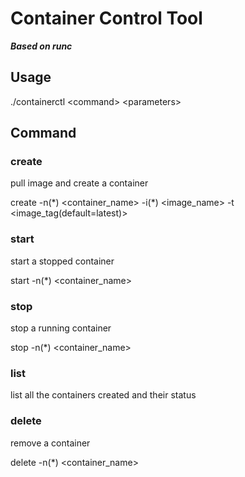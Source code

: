 # Container Control Tool
***Based on runc***
## Usage
./containerctl \<command> \<parameters>
## Command
### create 
pull image and create a container

create
-n(\*) <container_name>
-i(\*) <image_name>
-t <image_tag(default=latest)> 
### start
start a stopped container

start
-n(*) <container_name>
### stop
stop a running container

stop
-n(*) <container_name>
### list
list all the containers created and their status
### delete
remove a container

delete
-n(*) <container_name>
